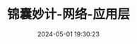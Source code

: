 ---
title: 锦囊妙计-网络-应用层
date: 2024-05-01 19:30:23
tags: 
  - CS 
categories: 
  - Interview
password: zzy   
message: 会员文档
---